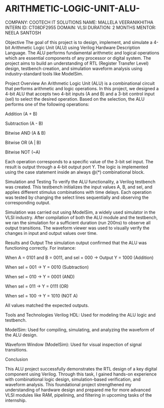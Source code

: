 # ARITHMETIC-LOGIC-UNIT-ALU-

COMPANY: COOTECH IT SOLUTIONS
NAME: MALLELA VEERANIKHITHA
INTERN ID: CT08DF2955
DOMAIN: VLSI
DURATION: 2 MONTHS
MENTOR: NEELA SANTOSH


Objective
The goal of this project is to design, implement, and simulate a 4-bit Arithmetic Logic Unit (ALU) using Verilog Hardware Description Language. The ALU performs fundamental arithmetic and logical operations which are essential components of any processor or digital system. The project aims to build an understanding of RTL (Register Transfer Level) design, testbench creation, and simulation waveform analysis using industry-standard tools like ModelSim.

Project Overview
An Arithmetic Logic Unit (ALU) is a combinational circuit that performs arithmetic and logic operations. In this project, we designed a 4-bit ALU that accepts two 4-bit inputs (A and B) and a 3-bit control input (sel) to select the desired operation. Based on the selection, the ALU performs one of the following operations:

Addition (A + B)

Subtraction (A - B)

Bitwise AND (A & B)

Bitwise OR (A | B)

Bitwise NOT (~A)

Each operation corresponds to a specific value of the 3-bit sel input. The result is output through a 4-bit output port Y. The logic is implemented using the case statement inside an always @(*) combinational block.

Simulation and Testing
To verify the ALU functionality, a Verilog testbench was created. This testbench initializes the input values A, B, and sel, and applies different stimulus combinations with time delays. Each operation was tested by changing the select lines sequentially and observing the corresponding output.

Simulation was carried out using ModelSim, a widely used simulator in the VLSI industry. After compilation of both the ALU module and the testbench, we ran the simulation for a sufficient duration (run 200ns) to observe all output transitions. The waveform viewer was used to visually verify the changes in input and output values over time.

Results and Output
The simulation output confirmed that the ALU was functioning correctly. For instance:

When A = 0101 and B = 0011, and sel = 000 → Output Y = 1000 (Addition)

When sel = 001 → Y = 0010 (Subtraction)

When sel = 010 → Y = 0001 (AND)

When sel = 011 → Y = 0111 (OR)

When sel = 100 → Y = 1010 (NOT A)

All values matched the expected outputs.

 Tools and Technologies
Verilog HDL: Used for modeling the ALU logic and testbench.

ModelSim: Used for compiling, simulating, and analyzing the waveform of the ALU design.

Waveform Window (ModelSim): Used for visual inspection of signal transitions.

Conclusion

This ALU project successfully demonstrates the RTL design of a key digital component using Verilog. Through this task, I gained hands-on experience with combinational logic design, simulation-based verification, and waveform analysis. This foundational project strengthened my understanding of hardware design and prepared me for more advanced VLSI modules like RAM, pipelining, and filtering in upcoming tasks of the internship.

